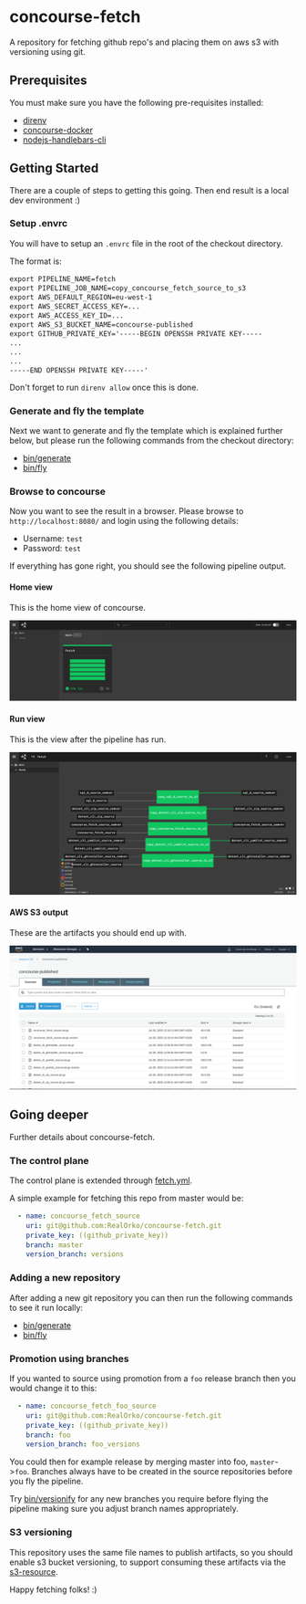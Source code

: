 # concourse-fetch

A repository for fetching github repo's and placing them on aws s3 with versioning using git.

## Prerequisites

You must make sure you have the following pre-requisites installed: 

- [direnv](https://direnv.net/#basic-installation)
- [concourse-docker](https://github.com/RealOrko/concourse-docker/blob/master/README.md#prerequisites)
- [nodejs-handlebars-cli](https://github.com/RealOrko/nodejs-handlebars-cli/blob/master/README.md#prerequisites)

## Getting Started

There are a couple of steps to getting this going. Then end result is a local dev environment :)

### Setup .envrc

You will have to setup an `.envrc` file in the root of the checkout directory.

The format is: 

```
export PIPELINE_NAME=fetch
export PIPELINE_JOB_NAME=copy_concourse_fetch_source_to_s3
export AWS_DEFAULT_REGION=eu-west-1
export AWS_SECRET_ACCESS_KEY=...
export AWS_ACCESS_KEY_ID=...
export AWS_S3_BUCKET_NAME=concourse-published
export GITHUB_PRIVATE_KEY='-----BEGIN OPENSSH PRIVATE KEY-----
...
...
...
-----END OPENSSH PRIVATE KEY-----'
```

Don't forget to run `direnv allow` once this is done. 

### Generate and fly the template

Next we want to generate and fly the template which is explained further below, but please run the following commands from the checkout directory:

 - [bin/generate](https://github.com/RealOrko/concourse-fetch/blob/master/bin/generate)
 - [bin/fly](https://github.com/RealOrko/concourse-fetch/blob/master/bin/fly)

### Browse to concourse

Now you want to see the result in a browser. Please browse to `http://localhost:8080/` and login using the following details: 

 - Username: `test`
 - Password: `test`

 If everything has gone right, you should see the following pipeline output. 

#### Home view

This is the home view of concourse.

![Home](https://github.com/RealOrko/concourse-fetch/blob/master/docs/images/home-pipeline.png)

#### Run view

This is the view after the pipeline has run.

![Run](https://github.com/RealOrko/concourse-fetch/blob/master/docs/images/run-pipeline.png)

#### AWS S3 output

These are the artifacts you should end up with.

![Artifacts](https://github.com/RealOrko/concourse-fetch/blob/master/docs/images/aws-s3-output.png)

## Going deeper

Further details about concourse-fetch.

### The control plane

The control plane is extended through [fetch.yml](https://github.com/RealOrko/concourse-fetch/blob/master/templates/fetch.yml). 

A simple example for fetching this repo from master would be: 

```yml
  - name: concourse_fetch_source
    uri: git@github.com:RealOrko/concourse-fetch.git
    private_key: ((github_private_key))
    branch: master
    version_branch: versions
```

### Adding a new repository

After adding a new git repository you can then run the following commands to see it run locally:

 - [bin/generate](https://github.com/RealOrko/concourse-fetch/blob/master/bin/generate)
 - [bin/fly](https://github.com/RealOrko/concourse-fetch/blob/master/bin/fly)

### Promotion using branches

If you wanted to source using promotion from a `foo` release branch then you would change it to this: 

```yml
  - name: concourse_fetch_foo_source
    uri: git@github.com:RealOrko/concourse-fetch.git
    private_key: ((github_private_key))
    branch: foo 
    version_branch: foo_versions
```

You could then for example release by merging master into foo, `master`->`foo`. Branches always have to be created in the source repositories before you fly the pipeline. 

Try [bin/versionify](https://github.com/RealOrko/concourse-fetch/blob/master/bin/verionify) for any new branches you require before flying the pipeline making sure you adjust branch names appropriately.

### S3 versioning

This repository uses the same file names to publish artifacts, so you should enable s3 bucket versioning, to support consuming these artifacts via the [s3-resource](https://github.com/concourse/s3-resource).


Happy fetching folks! :)
